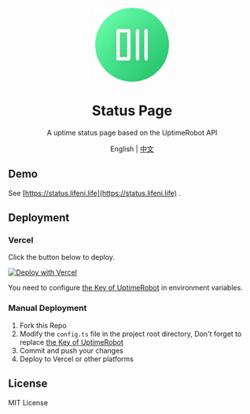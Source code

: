 <p align="center">
  <img width="150px" alt="Logo" src="public/logo.svg" />
</p>

<h1 align="center">Status Page</h1>
<p align="center">A uptime status page based on the UptimeRobot API</p>
<p align="center">English | <a href="README.zh-CN.md">中文</a></p>

## Demo

See [https://status.lifeni.life](https://status.lifeni.life) .

## Deployment

### Vercel

Click the button below to deploy.

[![Deploy with Vercel](https://vercel.com/button)](https://vercel.com/new/git/external?repository-url=https%3A%2F%2Fgithub.com%2FLifeni%2Fstatus-page&env=NEXT_PUBLIC_KEY&envDescription=UptimeRobot%20API%20Key&envLink=https%3A%2F%2Fuptimerobot.com%2Fdashboard.php%23mySettings&demo-title=Status%20Page&demo-description=A%20demo%20site%20for%20Status%20Page.&demo-url=https%3A%2F%2Fstatus.lifeni.life&demo-image=https%3A%2F%2Ffile.lifeni.life%2Fstatus%2Fexample.jpg)

You need to configure [the Key of UptimeRobot](https://uptimerobot.com/dashboard.php#mySettings) in environment variables.

### Manual Deployment

1. Fork this Repo
2. Modify the `config.ts` file in the project root directory, Don't forget to replace [the Key of UptimeRobot](https://uptimerobot.com/dashboard.php#mySettings)
3. Commit and push your changes
4. Deploy to Vercel or other platforms

## License

MIT License
